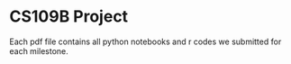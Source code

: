 CS109B Project
=============

Each pdf file contains all python notebooks and r codes we submitted for each milestone.
